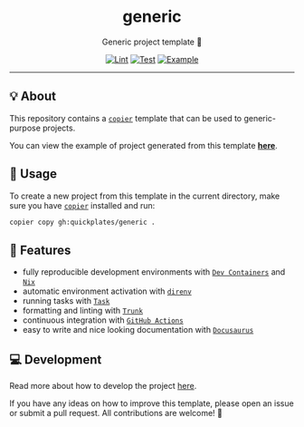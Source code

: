 <h1 align="center">generic</h1>

<div align="center">

Generic project template 👤

[![Lint](https://github.com/quickplates/generic/actions/workflows/lint.yaml/badge.svg)](https://github.com/quickplates/generic/actions/workflows/lint.yaml)
[![Test](https://github.com/quickplates/generic/actions/workflows/test.yaml/badge.svg)](https://github.com/quickplates/generic/actions/workflows/test.yaml)
[![Example](https://github.com/quickplates/generic/actions/workflows/example.yaml/badge.svg)](https://github.com/quickplates/generic/actions/workflows/example.yaml)

</div>

---

## 💡 About

This repository contains a [`copier`](https://copier.readthedocs.io) template
that can be used to generic-purpose projects.

You can view the example of project generated from this template
[**here**](https://github.com/quickplates/generic-example).

## 📜 Usage

To create a new project from this template in the current directory,
make sure you have [`copier`](https://copier.readthedocs.io) installed and run:

```sh
copier copy gh:quickplates/generic .
```

## 🚀 Features

- fully reproducible development environments with
  [`Dev Containers`](https://code.visualstudio.com/docs/remote/containers)
  and [`Nix`](https://nixos.org)
- automatic environment activation with [`direnv`](https://direnv.net)
- running tasks with [`Task`](https://taskfile.dev)
- formatting and linting with [`Trunk`](https://trunk.io)
- continuous integration with [`GitHub Actions`](https://github.com/features/actions)
- easy to write and nice looking documentation
  with [`Docusaurus`](https://docusaurus.io)

## 💻 Development

Read more about how to develop the project
[here](https://github.com/quickplates/generic/blob/main/CONTRIBUTING.md).

If you have any ideas on how to improve this template,
please open an issue or submit a pull request.
All contributions are welcome! 🤗
